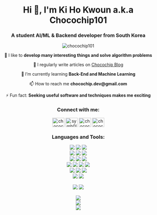 <h1 align="center">Hi 👋, I'm Ki Ho Kwoun a.k.a Chocochip101</h1>
<h3 align="center">A student AI/ML & Backend developer from South Korea</h3>
 
<p align="center"> <img src="https://komarev.com/ghpvc/?username=chocochip101&label=Profile%20views&color=0e75b6&style=flat" alt="chocochip101" /> </p>

<div align="center">
 <p>🔭 I like to <b>develop many interesting things and solve algorithm problems</b></p>
 <p>📝 I regularly write articles on <a href="https://chocochip101.tistory.com/">Chocochip Blog</a></p>
 <p>🌱 I’m currently learning <b>Back-End and Machine Learning</b></p>
 <p>📫 How to reach me <b>chocochip.dev@gmail.com</b></p>
 <p>⚡ Fun fact: <b>Seeking useful software and techniques makes me exciting</b></p>
</div>


<h3 align="center">Connect with me:</h3>
<p align="center">
<a href="https://kaggle.com/chocochip101" target="blank"><img align="center" src="https://cdn.jsdelivr.net/npm/simple-icons@3.0.1/icons/kaggle.svg" alt="chocochip101" height="30" width="40" /></a>
<a href="https://instagram.com/symb0l__0310" target="blank"><img align="center" src="https://cdn.jsdelivr.net/npm/simple-icons@3.0.1/icons/instagram.svg" alt="symb0l__0310" height="30" width="40" /></a>
<a href="https://codeforces.com/profile/chocochip" target="blank"><img align="center" src="https://cdn.jsdelivr.net/npm/simple-icons@3.0.1/icons/codeforces.svg" alt="chocochip" height="30" width="40" /></a>
<a href="https://www.leetcode.com/chocochip" target="blank"><img align="center" src="https://cdn.jsdelivr.net/npm/simple-icons@3.0.1/icons/leetcode.svg" alt="chocochip" height="30" width="40" /></a>
</p>

<h3 align="center">Languages and Tools:</h3>
<div align=center> 
  <img src="https://img.shields.io/badge/java-007396?style=for-the-badge&logo=java&logoColor=white"> 
  <img src="https://img.shields.io/badge/c++-00599C?style=for-the-badge&logo=c%2B%2B&logoColor=white">
  <img src="https://img.shields.io/badge/python-3776AB?style=for-the-badge&logo=python&logoColor=white"> 
  <br>
  
  <img src="https://img.shields.io/badge/html5-E34F26?style=for-the-badge&logo=html5&logoColor=white"> 
  <img src="https://img.shields.io/badge/css-1572B6?style=for-the-badge&logo=css3&logoColor=white"> 
  <img src="https://img.shields.io/badge/javascript-F7DF1E?style=for-the-badge&logo=javascript&logoColor=black"> 
  <br>
  
  <img src="https://img.shields.io/badge/mysql-4479A1?style=for-the-badge&logo=mysql&logoColor=white"> 
  <img src="https://img.shields.io/badge/mariaDB-003545?style=for-the-badge&logo=mariaDB&logoColor=white"> 
  <img src="https://img.shields.io/badge/mongoDB-47A248?style=for-the-badge&logo=MongoDB&logoColor=white">
  <br>
  
  <img src="https://img.shields.io/badge/spring-6DB33F?style=for-the-badge&logo=spring&logoColor=white"> 
  <img src="https://img.shields.io/badge/spring boot-6DB33F?style=for-the-badge&logo=spring boot&logoColor=white">
  <img src="https://img.shields.io/badge/flask-000000?style=for-the-badge&logo=flask&logoColor=white">
  <img src="https://img.shields.io/badge/amazonaws-232F3E?style=for-the-badge&logo=amazonaws&logoColor=white"> 
  <br>
  
  <img src="https://img.shields.io/badge/tensorflow-FF6F00?style=for-the-badge&logo=tensorflow&logoColor=white"> 
  <img src="https://img.shields.io/badge/keras-D00000?style=for-the-badge&logo=keras&logoColor=white">
  <img src="https://img.shields.io/badge/google colab-F9AB00?style=for-the-badge&logo=google colab&logoColor=white"> 
  <br>
 
  <img src="https://img.shields.io/badge/github-181717?style=for-the-badge&logo=github&logoColor=white">
  <img src="https://img.shields.io/badge/git-F05032?style=for-the-badge&logo=git&logoColor=white">
  <br>
  <br>
 
</div>

<div align="center">
<img src="http://mazassumnida.wtf/api/v2/generate_badge?boj=chocochip101">
<img src="http://mazassumnida.wtf/api/v2/generate_badge?boj=kiho1998">
 <br><br>
<img src="https://github-readme-stats.vercel.app/api?username=chocochip101&theme=algolia&show_icons=true1">
 <br>
<img src="https://github-readme-streak-stats.herokuapp.com?user=chocochip101&theme=radical&hide_border=true&date_format=M%20j%5B%2C%20Y%5D">
 <br>
<img src="https://github-readme-stats.vercel.app/api/top-langs/?username=chocochip101&layout=compact">

</div>
&nbsp;


 
<!--
**Chocochip101/Chocochip101** is a ✨ _special_ ✨ repository because its `README.md` (this file) appears on your GitHub profile.

Here are some ideas to get you started:

- 🔭 I’m currently working on ...
- 🌱 I’m currently learning ...
- 👯 I’m looking to collaborate on ...
- 🤔 I’m looking for help with ...
- 💬 Ask me about ...
- 📫 How to reach me: ...
- 😄 Pronouns: ...
- ⚡ Fun fact: ...
-->
